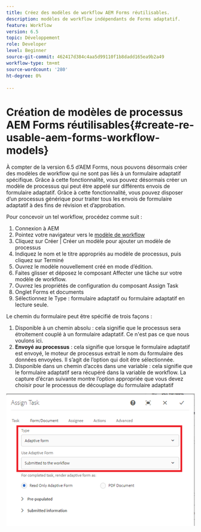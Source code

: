 ```yaml
---
title: Créez des modèles de workflow AEM Forms réutilisables.
description: modèles de workflow indépendants de Forms adaptatif.
feature: Workflow
version: 6.5
topic: Développement
role: Developer
level: Beginner
source-git-commit: 462417d384c4aa5d99110f1b8dadd165ea9b2a49
workflow-type: tm+mt
source-wordcount: '280'
ht-degree: 0%

---
```



# Création de modèles de processus AEM Forms réutilisables{#create-re-usable-aem-forms-workflow-models}

À compter de la version 6.5 d’AEM Forms, nous pouvons désormais créer des modèles de workflow qui ne sont pas liés à un formulaire adaptatif spécifique. Grâce à cette fonctionnalité, vous pouvez désormais créer un modèle de processus qui peut être appelé sur différents envois de formulaire adaptatif. Grâce à cette fonctionnalité, vous pouvez disposer d’un processus générique pour traiter tous les envois de formulaire adaptatif à des fins de révision et d’approbation.

Pour concevoir un tel workflow, procédez comme suit :

1. Connexion à AEM
1. Pointez votre navigateur vers le [modèle de workflow](http://localhost:4502/libs/cq/workflow/admin/console/content/models.html)
1. Cliquez sur Créer | Créer un modèle pour ajouter un modèle de processus
1. Indiquez le nom et le titre appropriés au modèle de processus, puis cliquez sur Terminé
1. Ouvrez le modèle nouvellement créé en mode d’édition.
1. Faites glisser et déposez le composant Affecter une tâche sur votre modèle de workflow.
1. Ouvrez les propriétés de configuration du composant Assign Task
1. Onglet Forms et documents
1. Sélectionnez le Type : formulaire adaptatif ou formulaire adaptatif en lecture seule.

Le chemin du formulaire peut être spécifié de trois façons :

1. Disponible à un chemin absolu : cela signifie que le processus sera étroitement couplé à un formulaire adaptatif. Ce n&#39;est pas ce que nous voulons ici.
1. **Envoyé au processus**  : cela signifie que lorsque le formulaire adaptatif est envoyé, le moteur de processus extrait le nom du formulaire des données envoyées. Il s’agit de l’option qui doit être sélectionnée.
1. Disponible dans un chemin d’accès dans une variable : cela signifie que le formulaire adaptatif sera récupéré dans la variable de workflow.
La capture d’écran suivante montre l’option appropriée que vous devez choisir pour le processus de découplage du formulaire adaptatif

![workflowmodel](assets/workflomodel.PNG)